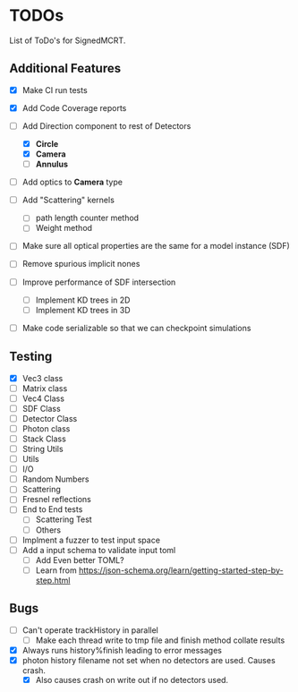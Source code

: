 # TODOs

List of ToDo's for SignedMCRT.

## Additional Features

- [x] Make CI run tests
- [x] Add Code Coverage reports
- [ ] Add Direction component to rest of Detectors
    - [x] **Circle**
    - [x] **Camera**
    - [ ] **Annulus**
- [ ] Add optics to **Camera** type
- [ ] Add "Scattering" kernels
    - [ ] path length counter method
    - [ ] Weight method
- [ ] Make sure all optical properties are the same for a model instance (SDF)
- [ ] Remove spurious implicit nones
- [ ] Improve performance of SDF intersection
    - [ ] Implement KD trees in 2D
    - [ ] Implement KD trees in 3D
- [ ] Make code serializable so that we can checkpoint simulations


## Testing

- [x] Vec3 class
- [ ] Matrix class
- [ ] Vec4 Class
- [ ] SDF Class
- [ ] Detector Class
- [ ] Photon class
- [ ] Stack Class
- [ ] String Utils
- [ ] Utils
- [ ] I/O
- [ ] Random Numbers
- [ ] Scattering
- [ ] Fresnel reflections
- [ ] End to End tests
    - [ ] Scattering Test
    - [ ] Others
- [ ] Implment a fuzzer to test input space
- [ ] Add a input schema to validate input toml
    - [ ] Add Even better TOML?
    - [ ] Learn from https://json-schema.org/learn/getting-started-step-by-step.html

## Bugs

- [ ] Can't operate trackHistory in parallel
    - [ ] Make each thread write to tmp file and finish method collate results
- [x] Always runs history%finish leading to error messages
- [x] photon history filename not set when no detectors are used. Causes crash.
    - [x] Also causes crash on write out if no detectors used.